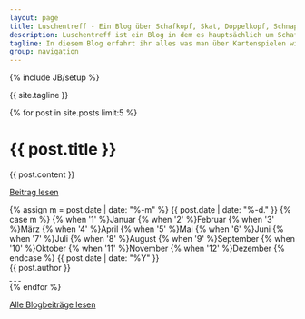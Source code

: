 ```yaml
---
layout: page
title: Luschentreff - Ein Blog über Schafkopf, Skat, Doppelkopf, Schnapsen
description: Luschentreff ist ein Blog in dem es hauptsächlich um Schafkopf, Skat, Doppelkopf, Schnapsen aber auch Kartenspielen überhaupt geht.
tagline: In diesem Blog erfahrt ihr alles was man über Kartenspielen wissen muss, kann und sollte.
group: navigation
---
```

{% include JB/setup %}

{{ site.tagline }}

<div class="posts col-md-12">
  {% for post in site.posts limit:5 %}
  <div class="article row">
    <div class="page-header col-md-12">
      <h1>{{ post.title }}</h1>
    </div>
    <div class="main col-md-8">
      {{ post.content }}
      <p><a href="{{ BASE_PATH }}{{ post.url }}">Beitrag lesen</a></p>
    </div>
    <div class="col-md-4">
      <div class="col-md-12 meta-tag">
        <span class="date">
        <!-- Whitespace added for readability -->
          {% assign m = post.date | date: "%-m" %}
          {{ post.date | date: "%-d." }}
          {% case m %}
            {% when '1' %}Januar
            {% when '2' %}Februar
            {% when '3' %}M&auml;rz
            {% when '4' %}April
            {% when '5' %}Mai
            {% when '6' %}Juni
            {% when '7' %}Juli
            {% when '8' %}August
            {% when '9' %}September
            {% when '10' %}Oktober
            {% when '11' %}November
            {% when '12' %}Dezember
          {% endcase %}
          {{ post.date | date: "%Y" }}
        </span><br />
        <span>{{ post.author }}</span>
        <div class="social-media">
          <a href="https://plus.google.com/share?url=http://www.luschentreff.de" class="fa fa-google-plus" target="_blank">&nbsp;</a>
          <a href="http://www.facebook.com/sharer.php?u=www.luschentreff.de" class="fa fa-facebook-square" target="_blank">&nbsp;</a>
          <a href="http://twitter.com/share?url=http://www.luschentreff" class="fa fa-twitter" target="_blank">&nbsp;</a>
        </div>
      </div>
    </div>
  </div>
  {% endfor %}

  <p><a href="{{ BASE_PATH }}/archiv">Alle Blogbeiträge lesen</a></p>
</div>

